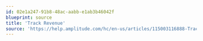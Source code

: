 ```yaml
---
id: 02e1a247-91b8-48ac-aabb-e1ab3b46042f
blueprint: source
title: 'Track Revenue'
source: 'https://help.amplitude.com/hc/en-us/articles/115003116888-Track-revenue'
---
```

